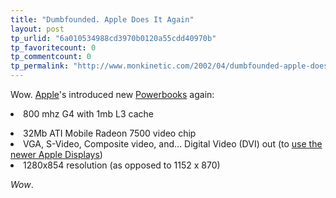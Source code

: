 ```yaml
---
title: "Dumbfounded. Apple Does It Again"
layout: post
tp_urlid: "6a010534988cd3970b0120a55cdd40970b"
tp_favoritecount: 0
tp_commentcount: 0
tp_permalink: "http://www.monkinetic.com/2002/04/dumbfounded-apple-does-it-again.html"
---
```

Wow. <a href="http://www.apple.com">Apple</a>&#39;s introduced new <a href="http://www.apple.com/powerbook/">Powerbooks</a> again: <li>800 mhz G4 with 1mb L3 cache</li>
<li>32Mb ATI Mobile Radeon 7500 video chip</li>
<li>VGA, S-Video, Composite video, and... Digital Video (DVI) out (to <a href="http://www.apple.com/powerbook/graphics.html">use the newer Apple Displays</a>)</li> <li>1280x854 resolution (as opposed to 1152 x 870)</li>

<i>Wow</i>.
